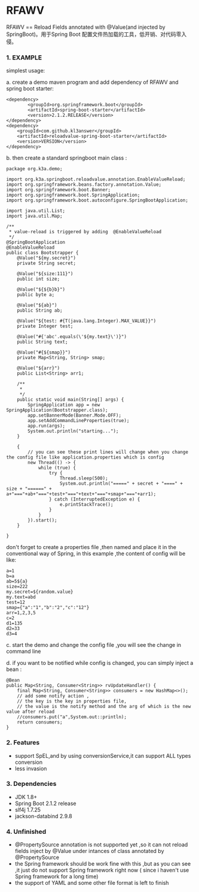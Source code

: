 # RFAWV
RFAWV == Reload Fields annotated with @Value(and injected by SpringBoot)。用于Spring Boot 配置文件热加载的工具，低开销、对代码零入侵。

### 1. EXAMPLE

simplest usage:

a. create a demo maven program and add dependency of RFAWV and spring boot starter:

    <dependency>
            <groupId>org.springframework.boot</groupId>
            <artifactId>spring-boot-starter</artifactId>
            <version>2.1.2.RELEASE</version>
    </dependency>
    <dependency>
        <groupId>com.github.kl3answer</groupId>
        <artifactId>reloadvalue-spring-boot-starter</artifactId>
        <version>VERSION</version>
    </dependency>
    
b. then create a standard springboot main class :

    package org.k3a.demo;
    
    import org.k3a.springboot.reloadvalue.annotation.EnableValueReload;
    import org.springframework.beans.factory.annotation.Value;
    import org.springframework.boot.Banner;
    import org.springframework.boot.SpringApplication;
    import org.springframework.boot.autoconfigure.SpringBootApplication;
    
    import java.util.List;
    import java.util.Map;
    
    /**
     * value-reload is triggered by adding  @EnableValueReload
     */
    @SpringBootApplication
    @EnableValueReload
    public class Bootstrapper {
        @Value("${my.secret}")
        private String secret;
    
        @Value("${size:111}")
        public int size;
    
        @Value("${${b}b}")
        public byte a;
    
        @Value("${ab}")
        public String ab;
    
        @Value("${test: #{T(java.lang.Integer).MAX_VALUE}}")
        private Integer test;
    
        @Value("#{'abc'.equals(\'${my.text}\')}")
        public String text;
    
        @Value("#{${smap}}")
        private Map<String, String> smap;
    
        @Value("${arr}")
        public List<String> arr1;
    
        /**
         *
         */
        public static void main(String[] args) {
            SpringApplication app = new SpringApplication(Bootstrapper.class);
            app.setBannerMode(Banner.Mode.OFF);
            app.setAddCommandLineProperties(true);
            app.run(args);
            System.out.println("starting...");
        }
    
        {
            // you can see these print lines will change when you change the config file like application.properties which is config
            new Thread(() -> {
                while (true) {
                    try {
                        Thread.sleep(500);
                        System.out.println("=====" + secret + "====" + size + "======" + a+"==="+ab+"==="+test+"==="+text+"==="+smap+"==="+arr1);
                    } catch (InterruptedException e) {
                        e.printStackTrace();
                    }
                }
            }).start();
        }
    
    }
    
 don't forget to create a properties file ,then named and place it in the conventional way of Spring,
in this example ,the content of config will be like:

    a=1
    b=a
    ab=5${a}
    size=222
    my.secret=${random.value}
    my.text=abd
    test=12
    smap={"a":"1","b":"2","c":"12"}
    arr=1,2,3,5
    c=2
    d1=135
    d2=33
    d3=4
    
c. start the demo and change the config file ,you will see the change in command line

d. if you want to be notified while config is changed, you can simply inject a bean :

    @Bean
    public Map<String, Consumer<String>> rvUpdateHandler() {
        final Map<String, Consumer<String>> consumers = new HashMap<>();
        // add some notify action , 
        // the key is the key in properties file,
        // the value is the notify method and the arg of which is the new value after reload
        //consumers.put("a",System.out::println);
        return consumers;
    }

### 2. Features

* support SpEL,and by using conversionService,it can support ALL types conversion
* less invasion

### 3. Dependencies
* JDK 1.8+
* Spring Boot 2.1.2 release
* slf4j 1.7.25
* jackson-databind 2.9.8

### 4. Unfinished
* @PropertySource annotation is not supported yet ,so it can not reload fields inject by @Value under intances of class annotated by @PropertySource
* the Spring framework should be work fine with this ,but as you can see ,it just do not support Spring framework right now ( since i haven't use Spring framework for a long time)
* the support of YAML and some other file format is left to finish
